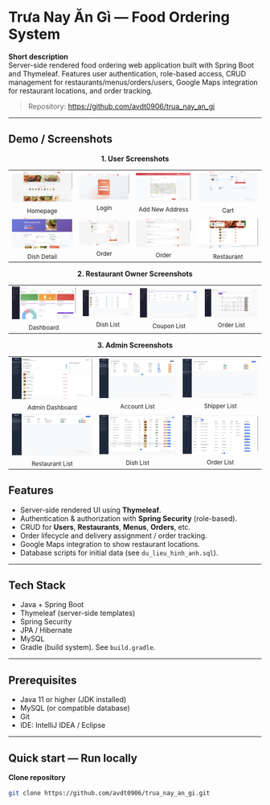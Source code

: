 # Trưa Nay Ăn Gì — Food Ordering System

**Short description**  
Server-side rendered food ordering web application built with Spring Boot and Thymeleaf. Features user authentication, role-based access, CRUD management for restaurants/menus/orders/users, Google Maps integration for restaurant locations, and order tracking.

> Repository: https://github.com/avdt0906/trua_nay_an_gi

---

## Demo / Screenshots
<div align="center">
  <p><strong>1. User Screenshots</strong></p>
  <table>
    <tr>
      <td align="center">
        <img src="uploads/screenshots/homepage.png" alt="Homepage" width="300"><br>
        <sub>Homepage</sub>
      </td>
      <td align="center">
        <img src="uploads/screenshots/login.png" alt="Login" width="300"><br>
        <sub>Login</sub>
      </td>
      <td align="center">
        <img src="uploads/screenshots/user_address.png" alt="Add New Address" width="300"><br>
        <sub>Add New Address</sub>
      </td>
      <td align="center">
        <img src="uploads/screenshots/cart.png" alt="Cart" width="300"><br>
        <sub>Cart</sub>
      </td>
    </tr>
    <tr>
      <td align="center">
        <img src="uploads/screenshots/dish_detail.png" alt="Dish Detail" width="300"><br>
        <sub>Dish Detail</sub>
      </td>
      <td align="center">
        <img src="uploads/screenshots/order.png" alt="Order" width="300"><br>
        <sub>Order</sub>
      </td>
      <td align="center">
        <img src="uploads/screenshots/order_history.png" alt="Order History" width="300"><br>
        <sub>Order</sub>
      </td><td align="center">
        <img src="uploads/screenshots/restaurant.png" alt="Restaurant" width="300"><br>
        <sub>Restaurant</sub>
      </td>
    </tr>
  </table>
</div>

<div align="center">
  <p><strong>2. Restaurant Owner Screenshots</strong></p>
  <table>
    <tr>
      <td align="center">
        <img src="uploads/screenshots/restaurant_owner_dashboard.png" alt="Dashboard" width="300"><br>
        <sub>Dashboard</sub>
      </td>
      <td align="center">
        <img src="uploads/screenshots/dish_list.png" alt="Dish List" width="300"><br>
        <sub>Dish List</sub>
      </td>
      <td align="center">
        <img src="uploads/screenshots/coupon_list.png" alt="Coupon List" width="300"><br>
        <sub>Coupon List</sub>
      </td>
      <td align="center">
        <img src="uploads/screenshots/order_list.png" alt="Order List" width="300"><br>
        <sub>Order List</sub>
      </td>
    </tr>
  </table>
</div>

<div align="center">
  <p><strong>3. Admin Screenshots</strong></p>
  <table>
    <tr>
      <td align="center">
        <img src="uploads/screenshots/admin_dashboard.png" alt="Admin Dashboard" width="300"><br>
        <sub>Admin Dashboard</sub>
      </td>
      <td align="center">
        <img src="uploads/screenshots/admin_account_list.png" alt="Account List" width="300"><br>
        <sub>Account List</sub>
      </td>
      <td align="center">
        <img src="uploads/screenshots/admin_shipper_list.png" alt="Shipper List" width="300"><br>
        <sub>Shipper List</sub>
      </td>
    </tr>
    <tr>
      <td align="center">
        <img src="uploads/screenshots/admin_restaurant_list.png" alt="Restaurant List" width="300"><br>
        <sub>Restaurant List</sub>
      </td>
      <td align="center">
        <img src="uploads/screenshots/admin_dish_list.png" alt="Dish List" width="300"><br>
        <sub>Dish List</sub>
      </td>
      <td align="center">
        <img src="uploads/screenshots/admin_order_list.png" alt="Order List" width="300"><br>
        <sub>Order List</sub>
      </td>
    </tr>
  </table>
</div>

## Features
- Server-side rendered UI using **Thymeleaf**.
- Authentication & authorization with **Spring Security** (role-based).
- CRUD for **Users**, **Restaurants**, **Menus**, **Orders**, etc.
- Order lifecycle and delivery assignment / order tracking.
- Google Maps integration to show restaurant locations.
- Database scripts for initial data (see `du_lieu_hinh_anh.sql`).

---

## Tech Stack
- Java + Spring Boot  
- Thymeleaf (server-side templates)  
- Spring Security  
- JPA / Hibernate  
- MySQL  
- Gradle (build system). See `build.gradle`.

---

## Prerequisites
- Java 11 or higher (JDK installed)
- MySQL (or compatible database)
- Git
- IDE: IntelliJ IDEA / Eclipse

---

## Quick start — Run locally

**Clone repository**
```bash
git clone https://github.com/avdt0906/trua_nay_an_gi.git
